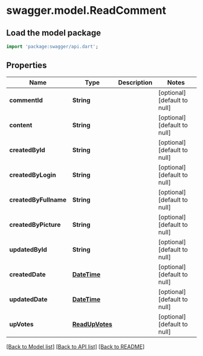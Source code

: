 # swagger.model.ReadComment

## Load the model package
```dart
import 'package:swagger/api.dart';
```

## Properties
Name | Type | Description | Notes
------------ | ------------- | ------------- | -------------
**commentId** | **String** |  | [optional] [default to null]
**content** | **String** |  | [optional] [default to null]
**createdById** | **String** |  | [optional] [default to null]
**createdByLogin** | **String** |  | [optional] [default to null]
**createdByFullname** | **String** |  | [optional] [default to null]
**createdByPicture** | **String** |  | [optional] [default to null]
**updatedById** | **String** |  | [optional] [default to null]
**createdDate** | [**DateTime**](DateTime.md) |  | [optional] [default to null]
**updatedDate** | [**DateTime**](DateTime.md) |  | [optional] [default to null]
**upVotes** | [**ReadUpVotes**](ReadUpVotes.md) |  | [optional] [default to null]

[[Back to Model list]](../README.md#documentation-for-models) [[Back to API list]](../README.md#documentation-for-api-endpoints) [[Back to README]](../README.md)


